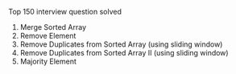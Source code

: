 Top 150 interview question solved 

1. Merge Sorted Array
2. Remove Element
3. Remove Duplicates from Sorted Array (using sliding window)
4. Remove Duplicates from Sorted Array II (using sliding window)
5. Majority Element 
